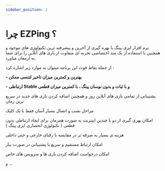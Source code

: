 ```yaml
---
sidebar_position: 2
---
```

# چرا EZPing ؟

نرم افزار ایزی پینگ با بهره گیری از آخرین و پیشرفته ترین تکنولوژِی های موجود و همچنین با استفاده از یک متد اختصاصی تجربه ای متفاوت از بازی های آنلاین را برای شما به ارمغان میاورد.

از جمله نقاط قوت این برنامه میتوان به موارد زیر اشاره کرد : 

 **- بهترین و کمترین میزان تاخیر لتنسی ممکن**

 **- ارتباطی Stable و با ثبات و بدون نوسان پینگ ، با کمترین میزان قطعی**

پشتیبانی از تمامی بازی های آنلاین روز و همچنین اضافه کردن بازی های جدید در سریع ترین زمان

مراحل نصب و اتصال بسیار آسان فقط با یک کلیک

امکان بهری گیری از دو یا چندین اینترنت به صورت همزمان برای ایجاد ارتباطی بدون قطعی ( تکنولوژِی انحصاری ایزی پینگ )

هزینه ی بسیار به صرفه تر در مقایسه با رقبای خارجی و حتی داخلی

امکان ارتباط مستقیم و سریع با پشتیبانی در صورت نیاز

امکان درخواست اضافه کردن بازی ها و سرویس های خاص

و ...



